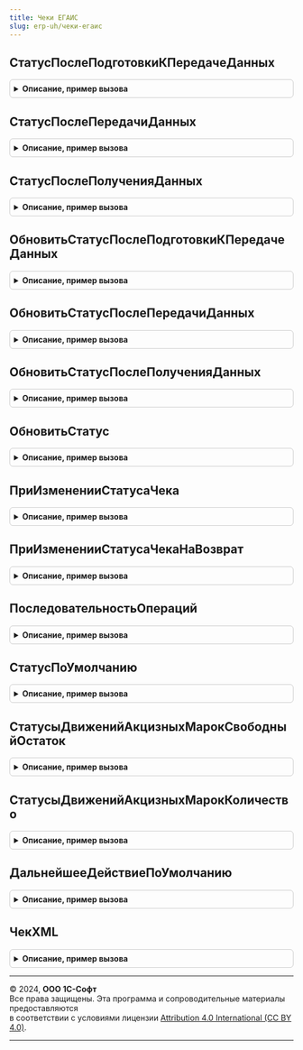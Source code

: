 ```yaml
---
title: Чеки ЕГАИС
slug: erp-uh/чеки-егаис
---
```



## СтатусПослеПодготовкиКПередачеДанных
<details style="margin: 1em 0; padding: 0.5em; border: 1px solid #ccc; border-radius: 6px;">

<summary style="font-weight: bold; cursor: pointer;">Описание, пример вызова</summary>

```bsl

// Статус после подготовки к передаче данных
//
// Параметры:
//  ДокументСсылка - ДокументСсылка.ЧекЕГАИС - Ссылка на документ
//  Операция - ПеречислениеСсылка.ВидыДокументовЕГАИС - Операция ЕГАИС
//
// Возвращаемое значение:
//  См. РегистрыСведений.СтатусыДокументовЕГАИС.ВозвращаемоеЗначениеДальнейшиеДействияСтатус
Функция СтатусПослеПодготовкиКПередачеДанных(ДокументСсылка, Операция) Экспорт
```

Пример вызова
```bsl
Результат = ЧекиЕГАИС.СтатусПослеПодготовкиКПередачеДанных(ДокументСсылка, Операция) 
```
</details>

## СтатусПослеПередачиДанных
<details style="margin: 1em 0; padding: 0.5em; border: 1px solid #ccc; border-radius: 6px;">

<summary style="font-weight: bold; cursor: pointer;">Описание, пример вызова</summary>

```bsl

// Статус после передачи данных
//
// Параметры:
//  ДокументСсылка - ДокументСсылка.ЧекЕГАИС - Ссылка на документ
//  Операция - ПеречислениеСсылка.ВидыДокументовЕГАИС - Операция ЕГАИС
//  СтатусОбработки - ПеречислениеСсылка.СтатусыОбработкиСообщенийЕГАИС - Статус обработки сообщения
//
// Возвращаемое значение:
//  См. РегистрыСведений.СтатусыДокументовЕГАИС.ВозвращаемоеЗначениеДальнейшиеДействияСтатус
Функция СтатусПослеПередачиДанных(ДокументСсылка, Операция, СтатусОбработки) Экспорт
```

Пример вызова
```bsl
Результат = ЧекиЕГАИС.СтатусПослеПередачиДанных(ДокументСсылка, Операция, СтатусОбработки) 
```
</details>

## СтатусПослеПолученияДанных
<details style="margin: 1em 0; padding: 0.5em; border: 1px solid #ccc; border-radius: 6px;">

<summary style="font-weight: bold; cursor: pointer;">Описание, пример вызова</summary>

```bsl

// Статус после получения данных из ЕГАИС.
//
// Параметры:
//  ДокументСсылка - ДокументСсылка.ЧекЕГАИС - Документ, для которого требуется обновить статус.
//  Операция - ПеречислениеСсылка.ВидыДокументовЕГАИС - Операция обмена с ЕГАИС.
//  ДополнительныеПараметры - Неопределено, Структура - со свойствами:
//   * СтатусОбработки - ПеречислениеСсылка.СтатусыОбработкиСообщенийЕГАИС - Статус обработки сообщения.
//   * ОперацияКвитанции - ПеречислениеСсылка.ВидыДокументовЕГАИС - Операция, на которую получена квитанция.
//
// Возвращаемое значение:
//  Неопределено - не требуется
Функция СтатусПослеПолученияДанных(ДокументСсылка, Операция, ДополнительныеПараметры = Неопределено) Экспорт
```

Пример вызова
```bsl
Результат = ЧекиЕГАИС.СтатусПослеПолученияДанных(ДокументСсылка, Операция, ДополнительныеПараметры);
```
</details>

## ОбновитьСтатусПослеПодготовкиКПередачеДанных
<details style="margin: 1em 0; padding: 0.5em; border: 1px solid #ccc; border-radius: 6px;">

<summary style="font-weight: bold; cursor: pointer;">Описание, пример вызова</summary>

```bsl

// Обновить статус после подготовки к передаче данных
//
// Параметры:
//  ДокументСсылка - ДокументСсылка.ЧекЕГАИС - Ссылка на документ
//  Операция - ПеречислениеСсылка.ВидыДокументовЕГАИС - Операция ЕГАИС
//  ДополнительныеПараметры - Неопределено, Структура - со свойствами:
//   * СтатусОбработки - ПеречислениеСсылка.СтатусыОбработкиСообщенийЕГАИС - Статус обработки сообщения.
//   * ОперацияКвитанции - ПеречислениеСсылка.ВидыДокументовЕГАИС - Операция, на которую получена квитанция.
//
// Возвращаемое значение:
//  ПеречислениеСсылка.СтатусыИнформированияЕГАИС - Новый статус.
//
Функция ОбновитьСтатусПослеПодготовкиКПередачеДанных(ДокументСсылка, Операция, ДополнительныеПараметры = Неопределено) Экспорт
```

Пример вызова
```bsl
Результат = ЧекиЕГАИС.ОбновитьСтатусПослеПодготовкиКПередачеДанных(ДокументСсылка, Операция, ДополнительныеПараметры);
```
</details>

## ОбновитьСтатусПослеПередачиДанных
<details style="margin: 1em 0; padding: 0.5em; border: 1px solid #ccc; border-radius: 6px;">

<summary style="font-weight: bold; cursor: pointer;">Описание, пример вызова</summary>

```bsl

// Обновить статус после передачи данных
//
// Параметры:
//  ДокументСсылка - ДокументСсылка.ЧекЕГАИС - Ссылка на документ
//  Операция - ПеречислениеСсылка.ВидыДокументовЕГАИС - Операция ЕГАИС
//  СтатусОбработки - ПеречислениеСсылка.СтатусыОбработкиСообщенийЕГАИС - Статус обработки сообщения
//  ДополнительныеПараметры - Неопределено, Структура - со свойствами:
//   * СтатусОбработки - ПеречислениеСсылка.СтатусыОбработкиСообщенийЕГАИС - Статус обработки сообщения.
//   * ОперацияКвитанции - ПеречислениеСсылка.ВидыДокументовЕГАИС - Операция, на которую получена квитанция.
//
// Возвращаемое значение:
//  ПеречислениеСсылка.СтатусыИнформированияЕГАИС - Новый статус.
//
Функция ОбновитьСтатусПослеПередачиДанных(ДокументСсылка, Операция, СтатусОбработки, ДополнительныеПараметры = Неопределено) Экспорт
```

Пример вызова
```bsl
Результат = ЧекиЕГАИС.ОбновитьСтатусПослеПередачиДанных(ДокументСсылка, Операция, СтатусОбработки, ДополнительныеПараметры);
```
</details>

## ОбновитьСтатусПослеПолученияДанных
<details style="margin: 1em 0; padding: 0.5em; border: 1px solid #ccc; border-radius: 6px;">

<summary style="font-weight: bold; cursor: pointer;">Описание, пример вызова</summary>

```bsl

// Обновить статус после получения данных из ЕГАИС.
//
// Параметры:
//  ДокументСсылка - ДокументСсылка.ЧекЕГАИС - Документ, для которого требуется обновить статус.
//  Операция - ПеречислениеСсылка.ВидыДокументовЕГАИС - Операция обмена с ЕГАИС.
//  ДополнительныеПараметры - Неопределено, Структура - со свойствами:
//   * СтатусОбработки - ПеречислениеСсылка.СтатусыОбработкиСообщенийЕГАИС - Статус обработки сообщения.
//   * ОперацияКвитанции - ПеречислениеСсылка.ВидыДокументовЕГАИС - Операция, на которую получена квитанция.
//
// Возвращаемое значение:
//  ПеречислениеСсылка.СтатусыИнформированияЕГАИС - Новый статус.
//
Функция ОбновитьСтатусПослеПолученияДанных(ДокументСсылка, Операция, ДополнительныеПараметры = Неопределено) Экспорт
```

Пример вызова
```bsl
Результат = ЧекиЕГАИС.ОбновитьСтатусПослеПолученияДанных(ДокументСсылка, Операция, ДополнительныеПараметры);
```
</details>

## ОбновитьСтатус
<details style="margin: 1em 0; padding: 0.5em; border: 1px solid #ccc; border-radius: 6px;">

<summary style="font-weight: bold; cursor: pointer;">Описание, пример вызова</summary>

```bsl

// Изменяет и возвращает статус документа ЕГАИС.
//
// Параметры:
//  ДокументСсылка - ДокументСсылка.ЧекЕГАИС - Документ ЕГАИС.
//  ПараметрыОбновления - Структура - со свойствами:
//   * НовыйСтатус - ПеречислениеСсылка.СтатусыИнформированияЕГАИС - Новый статус.
//   * ДальнейшееДействие1 - ПеречислениеСсылка.ДальнейшиеДействияПоВзаимодействиюЕГАИС - Дальнейшее действие 1.
//   * ДальнейшееДействие2 - ПеречислениеСсылка.ДальнейшиеДействияПоВзаимодействиюЕГАИС - Дальнейшее действие 2.
//   * ДальнейшееДействие3 - ПеречислениеСсылка.ДальнейшиеДействияПоВзаимодействиюЕГАИС - Дальнейшее действие 3.
//  ДополнительныеПараметры - Неопределено, Структура - со свойствами:
//   * СтатусОбработки - ПеречислениеСсылка.СтатусыОбработкиСообщенийЕГАИС - Статус обработки сообщения.
//   * ОперацияКвитанции - ПеречислениеСсылка.ВидыДокументовЕГАИС - Операция, на которую получена квитанция.
// Возвращаемое значение:
//  ПеречислениеСсылка.СтатусыИнформированияЕГАИС - новый статус документа ЕГАИС.
Функция ОбновитьСтатус(ДокументСсылка, ПараметрыОбновления, ДополнительныеПараметры) Экспорт
```

Пример вызова
```bsl
Результат = ЧекиЕГАИС.ОбновитьСтатус(ДокументСсылка, ПараметрыОбновления, ДополнительныеПараметры) 
```
</details>

## ПриИзмененииСтатусаЧека
<details style="margin: 1em 0; padding: 0.5em; border: 1px solid #ccc; border-radius: 6px;">

<summary style="font-weight: bold; cursor: pointer;">Описание, пример вызова</summary>

```bsl

// Обработчик изменения статуса документа.
//
// Параметры:
//  ДокументСсылка - ДокументСсылка.АктПостановкиНаБалансЕГАИС - Документ.
//  ПредыдущийСтатус - ПеречислениеСсылка.СтатусыОбработкиАктаПостановкиНаБалансЕГАИС - Предыдущий статус.
//  НовыйСтатус - ПеречислениеСсылка.СтатусыОбработкиАктаПостановкиНаБалансЕГАИС - Предыдущий статус.
//  ПараметрыОбновленияСтатуса - Структура - см. функцию ОбменДаннымиЕГАИС.ПараметрыОбновленияСтатуса().
//
Процедура ПриИзмененииСтатусаЧека(ДокументСсылка, ПредыдущийСтатус, НовыйСтатус, ПараметрыОбновленияСтатуса) Экспорт
```

Пример вызова
```bsl
ЧекиЕГАИС.ПриИзмененииСтатусаЧека(ДокументСсылка, ПредыдущийСтатус, НовыйСтатус, ПараметрыОбновленияСтатуса) 
```
</details>

## ПриИзмененииСтатусаЧекаНаВозврат
<details style="margin: 1em 0; padding: 0.5em; border: 1px solid #ccc; border-radius: 6px;">

<summary style="font-weight: bold; cursor: pointer;">Описание, пример вызова</summary>

```bsl

// Обработчик изменения статуса документа.
//
// Параметры:
//  ДокументСсылка - ДокументСсылка.АктПостановкиНаБалансЕГАИС - Документ.
//  ПредыдущийСтатус - ПеречислениеСсылка.СтатусыОбработкиАктаПостановкиНаБалансЕГАИС - Предыдущий статус.
//  НовыйСтатус - ПеречислениеСсылка.СтатусыОбработкиАктаПостановкиНаБалансЕГАИС - Предыдущий статус.
//  ПараметрыОбновленияСтатуса - Структура - см. функцию ОбменДаннымиЕГАИС.ПараметрыОбновленияСтатуса().
//
Процедура ПриИзмененииСтатусаЧекаНаВозврат(ДокументСсылка, ПредыдущийСтатус, НовыйСтатус, ПараметрыОбновленияСтатуса) Экспорт
```

Пример вызова
```bsl
ЧекиЕГАИС.ПриИзмененииСтатусаЧекаНаВозврат(ДокументСсылка, ПредыдущийСтатус, НовыйСтатус, ПараметрыОбновленияСтатуса) 
```
</details>

## ПоследовательностьОпераций
<details style="margin: 1em 0; padding: 0.5em; border: 1px solid #ccc; border-radius: 6px;">

<summary style="font-weight: bold; cursor: pointer;">Описание, пример вызова</summary>

```bsl

// Получить последовательность операций в течении жизненного цикла документа.
//
// Параметры:
//  ДокументСсылка - ДокументСсылка.ЧекЕГАИС - Документ, для которого требуется обновить статус.
//
// Возвращаемое значение:
//  ТаблицаЗначений - см. функцию ОбменДаннымиЕГАИС.ПустаяТаблицаПоследовательностьОпераций().
//
Функция ПоследовательностьОпераций(ДокументСсылка) Экспорт
```

Пример вызова
```bsl
Результат = ЧекиЕГАИС.ПоследовательностьОпераций(ДокументСсылка) 
```
</details>

## СтатусПоУмолчанию
<details style="margin: 1em 0; padding: 0.5em; border: 1px solid #ccc; border-radius: 6px;">

<summary style="font-weight: bold; cursor: pointer;">Описание, пример вызова</summary>

```bsl

// Возвращает статус по умолчанию.
//
// Возвращаемое значение:
//  ПеречислениеСсылка.СтатусыИнформированияЕГАИС - Статус по-умолчанию.
//
Функция СтатусПоУмолчанию() Экспорт
```

Пример вызова
```bsl
Результат = ЧекиЕГАИС.СтатусПоУмолчанию() 
```
</details>

## СтатусыДвиженийАкцизныхМарокСвободныйОстаток
<details style="margin: 1em 0; padding: 0.5em; border: 1px solid #ccc; border-radius: 6px;">

<summary style="font-weight: bold; cursor: pointer;">Описание, пример вызова</summary>

```bsl

// Возвращает статусы движений.
//
// Возвращаемое значение:
//  Массив Из ПеречислениеСсылка.СтатусыИнформированияЕГАИС - Статусы.
//
Функция СтатусыДвиженийАкцизныхМарокСвободныйОстаток() Экспорт
```

Пример вызова
```bsl
Результат = ЧекиЕГАИС.СтатусыДвиженийАкцизныхМарокСвободныйОстаток() 
```
</details>

## СтатусыДвиженийАкцизныхМарокКоличество
<details style="margin: 1em 0; padding: 0.5em; border: 1px solid #ccc; border-radius: 6px;">

<summary style="font-weight: bold; cursor: pointer;">Описание, пример вызова</summary>

```bsl

// Возвращает статусы движений.
//
// Возвращаемое значение:
//  Массив Из ПеречислениеСсылка.СтатусыИнформированияЕГАИС - Статусы.
//
Функция СтатусыДвиженийАкцизныхМарокКоличество() Экспорт
```

Пример вызова
```bsl
Результат = ЧекиЕГАИС.СтатусыДвиженийАкцизныхМарокКоличество() 
```
</details>

## ДальнейшееДействиеПоУмолчанию
<details style="margin: 1em 0; padding: 0.5em; border: 1px solid #ccc; border-radius: 6px;">

<summary style="font-weight: bold; cursor: pointer;">Описание, пример вызова</summary>

```bsl

// Возвращает дальнейшее действие по умолчанию.
//
// Возвращаемое значение:
//  ПеречислениеСсылка.ДальнейшиеДействияПоВзаимодействиюЕГАИС - Дальнейшее действие по-умолчанию.
//
Функция ДальнейшееДействиеПоУмолчанию() Экспорт
```

Пример вызова
```bsl
Результат = ЧекиЕГАИС.ДальнейшееДействиеПоУмолчанию() 
```
</details>

## ЧекXML
<details style="margin: 1em 0; padding: 0.5em; border: 1px solid #ccc; border-radius: 6px;">

<summary style="font-weight: bold; cursor: pointer;">Описание, пример вызова</summary>

```bsl

Функция ЧекXML(ДокументСсылка, РезультатыЗапроса, МенеджерВременныхТаблиц, Операция = Неопределено) Экспорт
```

Пример вызова
```bsl
Результат = ЧекиЕГАИС.ЧекXML(ДокументСсылка, РезультатыЗапроса, МенеджерВременныхТаблиц, Операция);
```
</details>

---

© 2024, **ООО 1С-Софт**  
Все права защищены. Эта программа и сопроводительные материалы предоставляются  
в соответствии с условиями лицензии [Attribution 4.0 International (CC BY 4.0)](https://creativecommons.org/licenses/by/4.0/legalcode).

---
